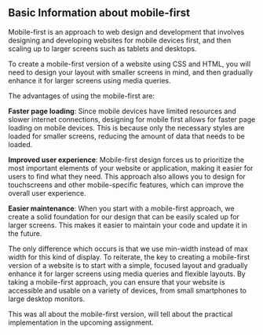 ## Basic Information about mobile-first
Mobile-first is an approach to web design and development that involves designing and developing websites for mobile devices first, and then scaling up to larger screens such as tablets and desktops.

To create a mobile-first version of a website using CSS and HTML, you will need to design your layout with smaller screens in mind, and then gradually enhance it for larger screens using media queries.

The advantages of using the mobile-first are:

**Faster page loading**: Since mobile devices have limited resources and slower internet connections, designing for mobile first allows for faster page loading on mobile devices. This is because only the necessary styles are loaded for smaller screens, reducing the amount of data that needs to be loaded.

**Improved user experience**: Mobile-first design forces us to prioritize the most important elements of your website or application, making it easier for users to find what they need. This approach also allows you to design for touchscreens and other mobile-specific features, which can improve the overall user experience.

**Easier maintenance**: When you start with a mobile-first approach, we create a solid foundation for our design that can be easily scaled up for larger screens. This makes it easier to maintain your code and update it in the future.

The only difference which occurs is that we use min-width instead of max width for this kind of display. 
To reiterate, the key to creating a mobile-first version of a website is to start with a simple, focused layout and gradually enhance it for larger screens using media queries and flexible layouts. By taking a mobile-first approach, you can ensure that your website is accessible and usable on a variety of devices, from small smartphones to large desktop monitors.

This was all about the mobile-first version, will tell about the practical implementation in the upcoming assignment.
